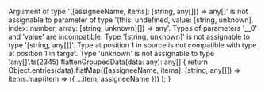 Argument of type '([assigneeName, items]: [string, any[]]) => any[]' is not assignable to parameter of type '(this: undefined, value: [string, unknown], index: number, array: [string, unknown][]) => any'.
  Types of parameters '__0' and 'value' are incompatible.
    Type '[string, unknown]' is not assignable to type '[string, any[]]'.
      Type at position 1 in source is not compatible with type at position 1 in target.
        Type 'unknown' is not assignable to type 'any[]'.ts(2345)
            flattenGroupedData(data: any): any[] {
    return Object.entries(data).flatMap(([assigneeName, items]: [string, any[]]) =>
      items.map(item => ({ ...item, assigneeName }))
    );
  }

